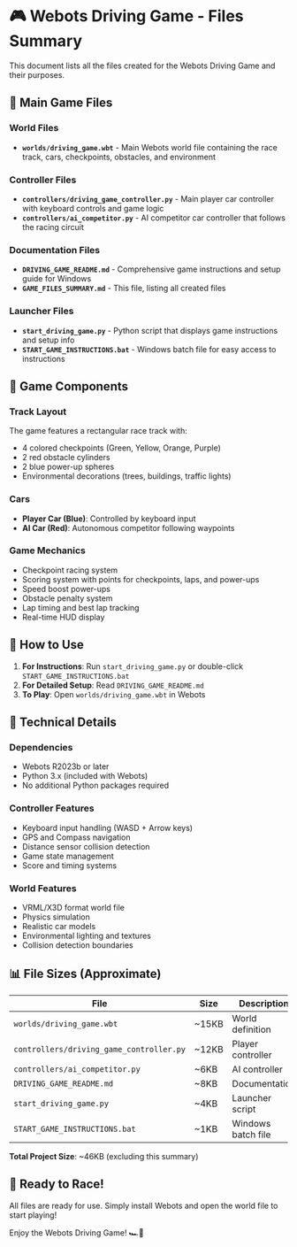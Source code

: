 # 🎮 Webots Driving Game - Files Summary

This document lists all the files created for the Webots Driving Game and their purposes.

## 📁 Main Game Files

### World Files
- **`worlds/driving_game.wbt`** - Main Webots world file containing the race track, cars, checkpoints, obstacles, and environment

### Controller Files
- **`controllers/driving_game_controller.py`** - Main player car controller with keyboard controls and game logic
- **`controllers/ai_competitor.py`** - AI competitor car controller that follows the racing circuit

### Documentation Files
- **`DRIVING_GAME_README.md`** - Comprehensive game instructions and setup guide for Windows
- **`GAME_FILES_SUMMARY.md`** - This file, listing all created files

### Launcher Files
- **`start_driving_game.py`** - Python script that displays game instructions and setup info
- **`START_GAME_INSTRUCTIONS.bat`** - Windows batch file for easy access to instructions

## 🎯 Game Components

### Track Layout
The game features a rectangular race track with:
- 4 colored checkpoints (Green, Yellow, Orange, Purple)
- 2 red obstacle cylinders
- 2 blue power-up spheres
- Environmental decorations (trees, buildings, traffic lights)

### Cars
- **Player Car (Blue)**: Controlled by keyboard input
- **AI Car (Red)**: Autonomous competitor following waypoints

### Game Mechanics
- Checkpoint racing system
- Scoring system with points for checkpoints, laps, and power-ups
- Speed boost power-ups
- Obstacle penalty system
- Lap timing and best lap tracking
- Real-time HUD display

## 🚀 How to Use

1. **For Instructions**: Run `start_driving_game.py` or double-click `START_GAME_INSTRUCTIONS.bat`
2. **For Detailed Setup**: Read `DRIVING_GAME_README.md`
3. **To Play**: Open `worlds/driving_game.wbt` in Webots

## 🔧 Technical Details

### Dependencies
- Webots R2023b or later
- Python 3.x (included with Webots)
- No additional Python packages required

### Controller Features
- Keyboard input handling (WASD + Arrow keys)
- GPS and Compass navigation
- Distance sensor collision detection
- Game state management
- Score and timing systems

### World Features
- VRML/X3D format world file
- Physics simulation
- Realistic car models
- Environmental lighting and textures
- Collision detection boundaries

## 📊 File Sizes (Approximate)

| File | Size | Description |
|------|------|-------------|
| `worlds/driving_game.wbt` | ~15KB | World definition |
| `controllers/driving_game_controller.py` | ~12KB | Player controller |
| `controllers/ai_competitor.py` | ~6KB | AI controller |
| `DRIVING_GAME_README.md` | ~8KB | Documentation |
| `start_driving_game.py` | ~4KB | Launcher script |
| `START_GAME_INSTRUCTIONS.bat` | ~1KB | Windows batch file |

**Total Project Size**: ~46KB (excluding this summary)

## 🏁 Ready to Race!

All files are ready for use. Simply install Webots and open the world file to start playing!

Enjoy the Webots Driving Game! 🏎️💨